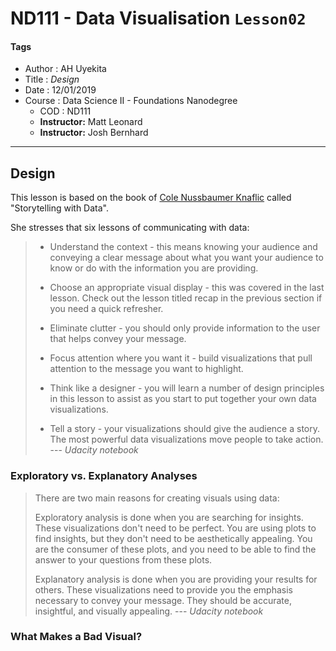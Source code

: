 # ND111 - Data Visualisation `Lesson02`

#### Tags
* Author : AH Uyekita
* Title  : _Design_
* Date   : 12/01/2019
* Course : Data Science II - Foundations Nanodegree
    * COD    : ND111
    * **Instructor:** Matt Leonard
    * **Instructor:** Josh Bernhard


************************************************

## Design

This lesson is based on the book of [Cole Nussbaumer Knaflic][cole_website] called "Storytelling with Data".

[cole_website]: http://www.storytellingwithdata.com

She stresses that six lessons of communicating with data:

>* Understand the context - this means knowing your audience and conveying a clear message about what you want your audience to know or do with the information you are providing.
>
>* Choose an appropriate visual display - this was covered in the last lesson. Check out the lesson titled recap in the previous section if you need a quick refresher.
>
>* Eliminate clutter - you should only provide information to the user that helps convey your message.
>
>* Focus attention where you want it - build visualizations that pull attention to the message you want to highlight.
>
>* Think like a designer - you will learn a number of design principles in this lesson to assist as you start to put together your own data visualizations.
>
>* Tell a story - your visualizations should give the audience a story. The most powerful data visualizations move people to take action. --- <cite>Udacity notebook</cite>

### Exploratory vs. Explanatory Analyses

>There are two main reasons for creating visuals using data:
>
>Exploratory analysis is done when you are searching for insights. These visualizations don't need to be perfect. You are using plots to find insights, but they don't need to be aesthetically appealing. You are the consumer of these plots, and you need to be able to find the answer to your questions from these plots.
>
>Explanatory analysis is done when you are providing your results for others. These visualizations need to provide you the emphasis necessary to convey your message. They should be accurate, insightful, and visually appealing. --- <cite>Udacity notebook</cite>

### What Makes a Bad Visual?
